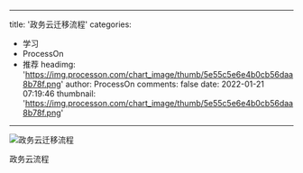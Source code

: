 
---
title: '政务云迁移流程'
categories: 
 - 学习
 - ProcessOn
 - 推荐
headimg: 'https://img.processon.com/chart_image/thumb/5e55c5e6e4b0cb56daa8b78f.png'
author: ProcessOn
comments: false
date: 2022-01-21 07:19:46
thumbnail: 'https://img.processon.com/chart_image/thumb/5e55c5e6e4b0cb56daa8b78f.png'
---

<div>   
<img class="thumb" alt="政务云迁移流程" src="https://img.processon.com/chart_image/thumb/5e55c5e6e4b0cb56daa8b78f.png" referrerpolicy="no-referrer">
<p>政务云流程</p>  
</div>
            
